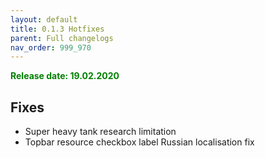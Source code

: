 ```yaml
---
layout: default
title: 0.1.3 Hotfixes
parent: Full changelogs
nav_order: 999_970
---
```


<p style="color: green; font-weight: bold">Release date: 19.02.2020</p>

## Fixes
* Super heavy tank research limitation
* Topbar resource checkbox label Russian localisation fix